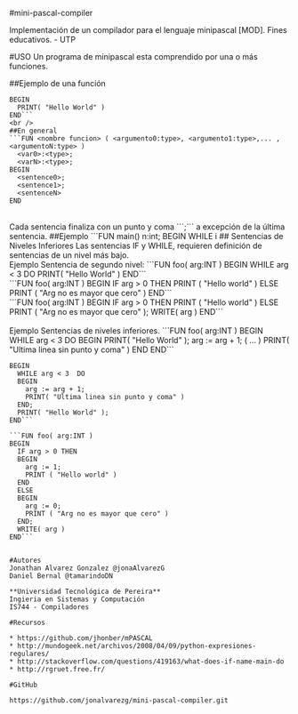 #mini-pascal-compiler

Implementación de un compilador para el lenguaje minipascal [MOD]. Fines educativos. - UTP


#USO
Un programa de minipascal esta comprendido por una o más funciones.

##Ejemplo de una función
```FUN foo( arg:INT )
BEGIN
  PRINT( "Hello World" )
END```
<br />
##En general 
```FUN <nombre funcion> ( <argumento0:type>, <argumento1:type>,... ,<argumentoN:type> )
  <var0>:<type>;
  <varN>:<type>;
BEGIN
  <sentence0>;
  <sentence1>;
  <sentenceN>
END
```
<br />
Cada sentencia finaliza con un punto y coma ```;``` a excepción de la última sentencia.
##Ejemplo
```FUN main() 
 n:int;
 BEGIN
  WHILE i<n-1 do
  BEGIN
    WRITE(v[i]); 
    PRINT(" ");
  END;
  WRITE(v[i]);
  PRINT("Éxito\n")
END
```
<br />
## Sentencias de Niveles Inferiores
Las sentencias IF y WHILE, requieren definición de sentencias de un nivel más bajo.
<br />
Ejemplo Sentencia de segundo nivel:
```FUN foo( arg:INT )
BEGIN
  WHILE arg < 3  DO
    PRINT( "Hello World" )
END```
<br />
```FUN foo( arg:INT )
BEGIN
  IF arg > 0 THEN
    PRINT ( "Hello world" )
  ELSE
    PRINT ( "Arg no es mayor que cero" )
END```
<br />
```FUN foo( arg:INT )
BEGIN
  IF arg > 0 THEN
    PRINT ( "Hello world" )
  ELSE
    PRINT ( "Arg no es mayor que cero" );
  WRITE( arg )
END```
<br / >
<br / >
Ejemplo Sentencias de niveles inferiores.
```FUN foo( arg:INT )
BEGIN
  WHILE arg < 3  DO
  BEGIN
    PRINT( "Hello World" );
    arg := arg + 1;
    ( ... )
    PRINT( "Ultima linea sin punto y coma" )
  END
END```

```FUN foo( arg:INT )
BEGIN
  WHILE arg < 3  DO
  BEGIN    
    arg := arg + 1;
    PRINT( "Ultima linea sin punto y coma" )
  END;
  PRINT( "Hello World" );  
END```

```FUN foo( arg:INT )
BEGIN
  IF arg > 0 THEN
  BEGIN
    arg := 1;
    PRINT ( "Hello world" )
  END
  ELSE
  BEGIN
    arg := 0;
    PRINT ( "Arg no es mayor que cero" )
  END;
  WRITE( arg )
END```


#Autores
Jonathan Alvarez Gonzalez @jonaAlvarezG
Daniel Bernal @tamarindoDN

**Universidad Tecnológica de Pereira**
Ingieria en Sistemas y Computación
IS744 - Compiladores

#Recursos

* https://github.com/jhonber/mPASCAL
* http://mundogeek.net/archivos/2008/04/09/python-expresiones-regulares/
* http://stackoverflow.com/questions/419163/what-does-if-name-main-do
* http://rgruet.free.fr/

#GitHub

https://github.com/jonalvarezg/mini-pascal-compiler.git
